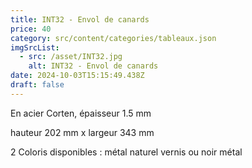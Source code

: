 ```yaml
---
title: INT32 - Envol de canards
price: 40
category: src/content/categories/tableaux.json
imgSrcList:
  - src: /asset/INT32.jpg
    alt: INT32 - Envol de canards
date: 2024-10-03T15:15:49.438Z
draft: false
---
```


En acier Corten, épaisseur 1.5 mm

hauteur 202 mm x largeur 343 mm

2 Coloris disponibles : métal naturel vernis ou noir métal
